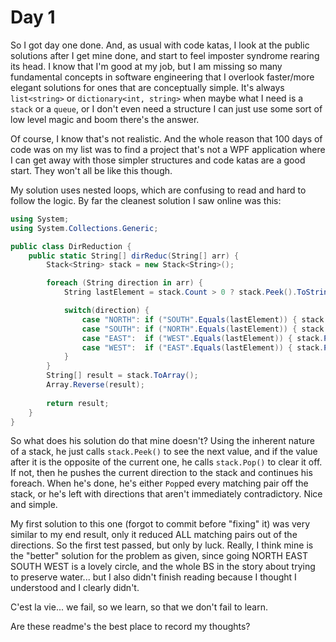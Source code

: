 ﻿# Day 1

So I got day one done. And, as usual with code katas, I look at the public solutions after I get mine done, and start to feel imposter syndrome rearing its head. I know that I'm good at my job, but I am missing so many fundamental concepts in software engineering that I overlook faster/more elegant solutions for ones that are conceptually simple. It's always `list<string>` or `dictionary<int, string>` when maybe what I need is a `stack` or a `queue`, or I don't even need a structure I can just use some sort of low level magic and boom there's the answer.

Of course, I know that's not realistic. And the whole reason that 100 days of code was on my list was to find a project that's not a WPF application where I can get away with those simpler structures and code katas are a good start. They won't all be like this though.

My solution uses nested loops, which are confusing to read and hard to follow the logic. By far the cleanest solution I saw online was this:

```c#
using System;
using System.Collections.Generic;

public class DirReduction {
    public static String[] dirReduc(String[] arr) {
        Stack<String> stack = new Stack<String>();

        foreach (String direction in arr) {
            String lastElement = stack.Count > 0 ? stack.Peek().ToString() : null;

            switch(direction) {
                case "NORTH": if ("SOUTH".Equals(lastElement)) { stack.Pop(); } else { stack.Push(direction); } break;
                case "SOUTH": if ("NORTH".Equals(lastElement)) { stack.Pop(); } else { stack.Push(direction); } break;
                case "EAST":  if ("WEST".Equals(lastElement)) { stack.Pop(); } else { stack.Push(direction); } break;
                case "WEST":  if ("EAST".Equals(lastElement)) { stack.Pop(); } else { stack.Push(direction); } break;
            }
        }
        String[] result = stack.ToArray();        
        Array.Reverse(result);
        
        return result;               
    }
}
```

So what does his solution do that mine doesn't? Using the inherent nature of a stack, he just calls `stack.Peek()` to see the next value, and if the value after it is the opposite of the current one, he calls `stack.Pop()` to clear it off. If not, then he pushes the current direction to the stack and continues his foreach. When he's done, he's either `Pop`ped every matching pair off the stack, or he's left with directions that aren't immediately contradictory. Nice and simple.

My first solution to this one (forgot to commit before "fixing" it) was very similar to my end result, only it reduced ALL matching pairs out of the directions. So the first test passed, but only by luck. Really, I think mine is the "better" solution for the problem as given, since going NORTH EAST SOUTH WEST is a lovely circle, and the whole BS in the story about trying to preserve water... but I also didn't finish reading because I thought I understood and I clearly didn't. 

C'est la vie... we fail, so we learn, so that we don't fail to learn.

Are these readme's the best place to record my thoughts?